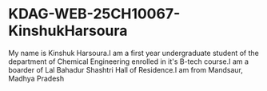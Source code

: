 # KDAG-WEB-25CH10067-KinshukHarsoura
My name is Kinshuk Harsoura.I am a first year undergraduate student of the department of Chemical Engineering enrolled in it's B-tech course.I am a boarder of Lal Bahadur Shashtri Hall of Residence.I am from Mandsaur, Madhya Pradesh
